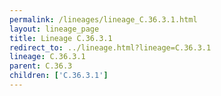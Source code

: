 ```yaml
---
permalink: /lineages/lineage_C.36.3.1.html
layout: lineage_page
title: Lineage C.36.3.1
redirect_to: ../lineage.html?lineage=C.36.3.1
lineage: C.36.3.1
parent: C.36.3
children: ['C.36.3.1']
---
```

